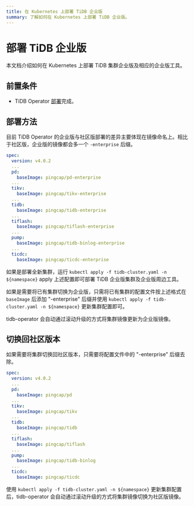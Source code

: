 ```yaml
---
title: 在 Kubernetes 上部署 TiDB 企业版
summary: 了解如何在 Kubernetes 上部署 TiDB 企业版。
---
```


# 部署 TiDB 企业版

本文档介绍如何在 Kubernetes 上部署 TiDB 集群企业版及相应的企业版工具。

## 前置条件

* TiDB Operator [部署](deploy-tidb-operator.md)完成。

## 部署方法

目前 TiDB Operator 的企业版与社区版部署的差异主要体现在镜像命名上。相比于社区版，企业版的镜像都会多一个 `-enterprise` 后缀。

```yaml
spec:
  version: v4.0.2
  ...
  pd:
    baseImage: pingcap/pd-enterprise
  ...
  tikv:
    baseImage: pingcap/tikv-enterprise
  ...
  tidb:
    baseImage: pingcap/tidb-enterprise
  ...
  tiflash:
    baseImage: pingcap/tiflash-enterprise
  ...
  pump:
    baseImage: pingcap/tidb-binlog-enterprise
  ...
  ticdc:
    baseImage: pingcap/ticdc-enterprise
```

如果是部署全新集群，运行 `kubectl apply -f tidb-cluster.yaml -n ${namespace}` apply 上述配置即可部署 TiDB 企业版集群及企业版周边工具。

如果是需要将已有集群切换为企业版，只需将已有集群的配置文件按上述格式在 `baseImage` 后添加 "-enterprise" 后缀并使用 `kubectl apply -f tidb-cluster.yaml -n ${namespace}` 更新集群配置即可。

tidb-operator 会自动通过滚动升级的方式将集群镜像更新为企业版镜像。

## 切换回社区版本

如果需要将集群切换回社区版本，只需要将配置文件中的 "-enterprise" 后缀去除。

```yaml
spec:
  version: v4.0.2
  ...
  pd:
    baseImage: pingcap/pd
  ...
  tikv:
    baseImage: pingcap/tikv
  ...
  tidb:
    baseImage: pingcap/tidb
  ...
  tiflash:
    baseImage: pingcap/tiflash
  ...
  pump:
    baseImage: pingcap/tidb-binlog
  ...
  ticdc:
    baseImage: pingcap/ticdc
```

使用 `kubectl apply -f tidb-cluster.yaml -n ${namespace}` 更新集群配置后，tidb-operator 会自动通过滚动升级的方式将集群镜像切换为社区版镜像。
